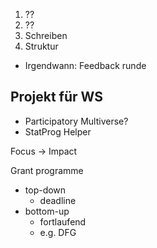 
1. ??
2. ??
3. Schreiben
4. Struktur

- Irgendwann: Feedback runde


## Projekt für WS

- Participatory Multiverse?
- StatProg Helper


Focus -> Impact

Grant programme
- top-down
	- deadline
- bottom-up
	- fortlaufend
	- e.g. DFG